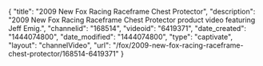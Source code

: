{
    "title": "2009 New Fox Racing Raceframe Chest Protector",
    "description": "2009 New Fox Racing Raceframe Chest Protector product video featuring Jeff Emig.",
    "channelid": "168514",
    "videoid": "6419371",
    "date_created": "1444074800",
    "date_modified": "1444074800",
    "type": "captivate",
    "layout": "channelVideo",
    "url": "\/fox\/2009-new-fox-racing-raceframe-chest-protector\/168514-6419371"
}
